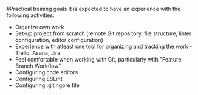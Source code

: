 #Practical training goals
It is expected to have an experience with the following activities:

* Organize own work
* Set-up project from scratch (remote Git repository, file structure, linter configuration, editor configuration)
* Experience with atleast one tool for organizing and tracking the work - Trello, Asana, Jira
* Feel comfortable when working with Git, particularly with "Feature Branch Workflow"
* Configuring code editors
* Configuring ESLint
* Configuring .gitingore file